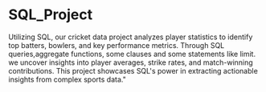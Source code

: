 # SQL_Project
Utilizing SQL, our cricket data project analyzes player statistics to identify top batters, bowlers, and key performance metrics. 
Through SQL queries,aggregate functions, some clauses and some statements like limit. we uncover insights into player averages, strike rates, and match-winning contributions. 
This project showcases SQL's power in extracting actionable insights from complex sports data." 
